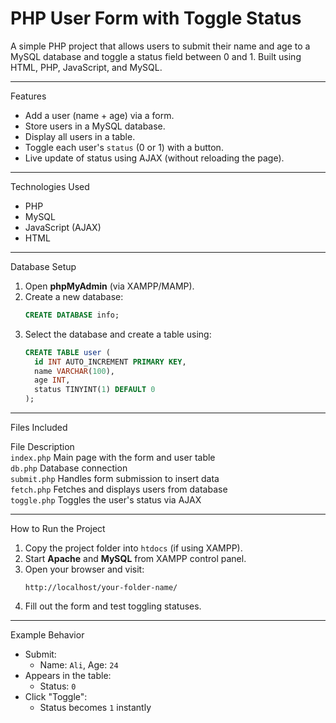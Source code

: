 # PHP User Form with Toggle Status

A simple PHP project that allows users to submit their name and age to a MySQL database and toggle a status field between 0 and 1. Built using HTML, PHP, JavaScript, and MySQL.

----

 Features

- Add a user (name + age) via a form.
- Store users in a MySQL database.
- Display all users in a table.
- Toggle each user's `status` (0 or 1) with a button.
- Live update of status using AJAX (without reloading the page).

---

 Technologies Used

- PHP
- MySQL
- JavaScript (AJAX)
- HTML

---

 Database Setup

1. Open **phpMyAdmin** (via XAMPP/MAMP).
2. Create a new database:
   ```sql
   CREATE DATABASE info;
   ```
3. Select the database and create a table using:
   ```sql
   CREATE TABLE user (
     id INT AUTO_INCREMENT PRIMARY KEY,
     name VARCHAR(100),
     age INT,
     status TINYINT(1) DEFAULT 0
   );
   ```

---

 Files Included

 File          Description                                
 `index.php`   Main page with the form and user table     
 `db.php`      Database connection                        
 `submit.php`  Handles form submission to insert data     
 `fetch.php`   Fetches and displays users from database   
 `toggle.php`  Toggles the user's status via AJAX         

---

 How to Run the Project

1. Copy the project folder into `htdocs` (if using XAMPP).
2. Start **Apache** and **MySQL** from XAMPP control panel.
3. Open your browser and visit:
   ```
   http://localhost/your-folder-name/
   ```
4. Fill out the form and test toggling statuses.

---

 Example Behavior

- Submit:
  - Name: `Ali`, Age: `24`
- Appears in the table:
  - Status: `0`
- Click "Toggle":
  - Status becomes `1` instantly




